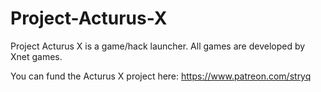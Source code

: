 # Project-Acturus-X

Project Acturus X is a game/hack launcher.
All games are developed by Xnet games.

You can fund the Acturus X project here:
https://www.patreon.com/stryq
